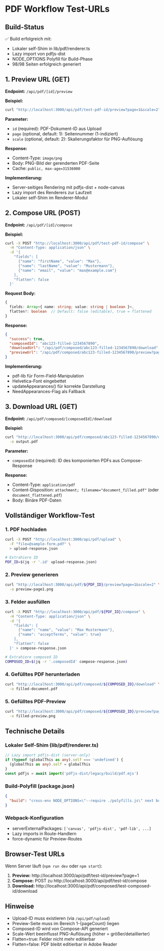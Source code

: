 # PDF Workflow Test-URLs

## Build-Status
✅ Build erfolgreich mit:
- Lokaler self-Shim in lib/pdf/renderer.ts
- Lazy import von pdfjs-dist
- NODE_OPTIONS Polyfill für Build-Phase
- 98/98 Seiten erfolgreich generiert

## 1. Preview URL (GET)
**Endpoint:** `/api/pdf/[id]/preview`

**Beispiel:**
```bash
curl "http://localhost:3000/api/pdf/test-pdf-id/preview?page=1&scale=2"
```

**Parameter:**
- `id` (required): PDF-Dokument-ID aus Upload
- `page` (optional, default: 1): Seitennummer (1-indiziert)
- `scale` (optional, default: 2): Skalierungsfaktor für PNG-Auflösung

**Response:**
- Content-Type: `image/png`
- Body: PNG-Bild der gerenderten PDF-Seite
- Cache: `public, max-age=31536000`

**Implementierung:**
- Server-seitiges Rendering mit pdfjs-dist + node-canvas
- Lazy import des Renderers zur Laufzeit
- Lokaler self-Shim im Renderer-Modul

## 2. Compose URL (POST)
**Endpoint:** `/api/pdf/[id]/compose`

**Beispiel:**
```bash
curl -X POST "http://localhost:3000/api/pdf/test-pdf-id/compose" \
  -H "Content-Type: application/json" \
  -d '{
    "fields": [
      {"name": "firstName", "value": "Max"},
      {"name": "lastName", "value": "Mustermann"},
      {"name": "email", "value": "max@example.com"}
    ],
    "flatten": false
  }'
```

**Request Body:**
```typescript
{
  fields: Array<{ name: string; value: string | boolean }>,
  flatten?: boolean  // Default: false (editable), true = flattened
}
```

**Response:**
```json
{
  "success": true,
  "composedId": "abc123-filled-1234567890",
  "downloadUrl": "/api/pdf/composed/abc123-filled-1234567890/download",
  "previewUrl": "/api/pdf/composed/abc123-filled-1234567890/preview?page=1"
}
```

**Implementierung:**
- pdf-lib für Form-Field-Manipulation
- Helvetica-Font eingebettet
- updateAppearances() für korrekte Darstellung
- NeedAppearances-Flag als Fallback

## 3. Download URL (GET)
**Endpoint:** `/api/pdf/composed/[composedId]/download`

**Beispiel:**
```bash
curl "http://localhost:3000/api/pdf/composed/abc123-filled-1234567890/download" \
  -o output.pdf
```

**Parameter:**
- `composedId` (required): ID des komponierten PDFs aus Compose-Response

**Response:**
- Content-Type: `application/pdf`
- Content-Disposition: `attachment; filename="document_filled.pdf"` (oder `document_flattened.pdf`)
- Body: Binäre PDF-Daten

## Vollständiger Workflow-Test

### 1. PDF hochladen
```bash
curl -X POST "http://localhost:3000/api/pdf/upload" \
  -F "file=@sample-form.pdf" \
  > upload-response.json

# Extrahiere ID
PDF_ID=$(jq -r '.id' upload-response.json)
```

### 2. Preview generieren
```bash
curl "http://localhost:3000/api/pdf/${PDF_ID}/preview?page=1&scale=2" \
  -o preview-page1.png
```

### 3. Felder ausfüllen
```bash
curl -X POST "http://localhost:3000/api/pdf/${PDF_ID}/compose" \
  -H "Content-Type: application/json" \
  -d '{
    "fields": [
      {"name": "name", "value": "Max Mustermann"},
      {"name": "acceptTerms", "value": true}
    ],
    "flatten": false
  }' > compose-response.json

# Extrahiere composed ID
COMPOSED_ID=$(jq -r '.composedId' compose-response.json)
```

### 4. Gefülltes PDF herunterladen
```bash
curl "http://localhost:3000/api/pdf/composed/${COMPOSED_ID}/download" \
  -o filled-document.pdf
```

### 5. Gefülltes PDF-Preview
```bash
curl "http://localhost:3000/api/pdf/composed/${COMPOSED_ID}/preview?page=1" \
  -o filled-preview.png
```

## Technische Details

### Lokaler Self-Shim (lib/pdf/renderer.ts)
```typescript
// Lazy import pdfjs-dist (server-only)
if (typeof (globalThis as any).self === 'undefined') {
  (globalThis as any).self = globalThis
}
const pdfjs = await import('pdfjs-dist/legacy/build/pdf.mjs')
```

### Build-Polyfill (package.json)
```json
{
  "build": "cross-env NODE_OPTIONS=\"--require ./polyfills.js\" next build"
}
```

### Webpack-Konfiguration
- serverExternalPackages: `['canvas', 'pdfjs-dist', 'pdf-lib', ...]`
- Lazy imports in Route-Handlern
- force-dynamic für Preview-Routes

## Browser-Test URLs

Wenn Server läuft (`npm run dev` oder `npm start`):

1. **Preview:** http://localhost:3000/api/pdf/test-id/preview?page=1
2. **Compose:** POST zu http://localhost:3000/api/pdf/test-id/compose
3. **Download:** http://localhost:3000/api/pdf/composed/test-composed-id/download

## Hinweise

- Upload-ID muss existieren (via `/api/pdf/upload`)
- Preview-Seite muss im Bereich 1-{pageCount} liegen
- Composed-ID wird von Compose-API generiert
- Scale-Wert beeinflusst PNG-Auflösung (höher = größer/detaillierter)
- Flatten=true: Felder nicht mehr editierbar
- Flatten=false: PDF bleibt editierbar in Adobe Reader
